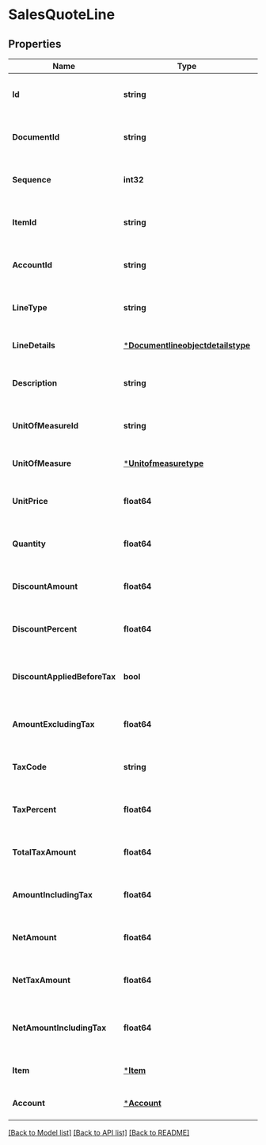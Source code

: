 # SalesQuoteLine

## Properties
Name | Type | Description | Notes
------------ | ------------- | ------------- | -------------
**Id** | **string** | The id property for the Dynamics 365 Business Central salesQuoteLine entity | [optional] [default to null]
**DocumentId** | **string** | The documentId property for the Dynamics 365 Business Central salesQuoteLine entity | [optional] [default to null]
**Sequence** | **int32** | The sequence property for the Dynamics 365 Business Central salesQuoteLine entity | [optional] [default to null]
**ItemId** | **string** | The itemId property for the Dynamics 365 Business Central salesQuoteLine entity | [optional] [default to null]
**AccountId** | **string** | The accountId property for the Dynamics 365 Business Central salesQuoteLine entity | [optional] [default to null]
**LineType** | **string** | The lineType property for the Dynamics 365 Business Central salesQuoteLine entity | [optional] [default to null]
**LineDetails** | [***Documentlineobjectdetailstype**](documentlineobjectdetailstype.md) |  | [optional] [default to null]
**Description** | **string** | The description property for the Dynamics 365 Business Central salesQuoteLine entity | [optional] [default to null]
**UnitOfMeasureId** | **string** | The unitOfMeasureId property for the Dynamics 365 Business Central salesQuoteLine entity | [optional] [default to null]
**UnitOfMeasure** | [***Unitofmeasuretype**](unitofmeasuretype.md) |  | [optional] [default to null]
**UnitPrice** | **float64** | The unitPrice property for the Dynamics 365 Business Central salesQuoteLine entity | [optional] [default to null]
**Quantity** | **float64** | The quantity property for the Dynamics 365 Business Central salesQuoteLine entity | [optional] [default to null]
**DiscountAmount** | **float64** | The discountAmount property for the Dynamics 365 Business Central salesQuoteLine entity | [optional] [default to null]
**DiscountPercent** | **float64** | The discountPercent property for the Dynamics 365 Business Central salesQuoteLine entity | [optional] [default to null]
**DiscountAppliedBeforeTax** | **bool** | The discountAppliedBeforeTax property for the Dynamics 365 Business Central salesQuoteLine entity | [optional] [default to null]
**AmountExcludingTax** | **float64** | The amountExcludingTax property for the Dynamics 365 Business Central salesQuoteLine entity | [optional] [default to null]
**TaxCode** | **string** | The taxCode property for the Dynamics 365 Business Central salesQuoteLine entity | [optional] [default to null]
**TaxPercent** | **float64** | The taxPercent property for the Dynamics 365 Business Central salesQuoteLine entity | [optional] [default to null]
**TotalTaxAmount** | **float64** | The totalTaxAmount property for the Dynamics 365 Business Central salesQuoteLine entity | [optional] [default to null]
**AmountIncludingTax** | **float64** | The amountIncludingTax property for the Dynamics 365 Business Central salesQuoteLine entity | [optional] [default to null]
**NetAmount** | **float64** | The netAmount property for the Dynamics 365 Business Central salesQuoteLine entity | [optional] [default to null]
**NetTaxAmount** | **float64** | The netTaxAmount property for the Dynamics 365 Business Central salesQuoteLine entity | [optional] [default to null]
**NetAmountIncludingTax** | **float64** | The netAmountIncludingTax property for the Dynamics 365 Business Central salesQuoteLine entity | [optional] [default to null]
**Item** | [***Item**](item.md) |  | [optional] [default to null]
**Account** | [***Account**](account.md) |  | [optional] [default to null]

[[Back to Model list]](../README.md#documentation-for-models) [[Back to API list]](../README.md#documentation-for-api-endpoints) [[Back to README]](../README.md)

